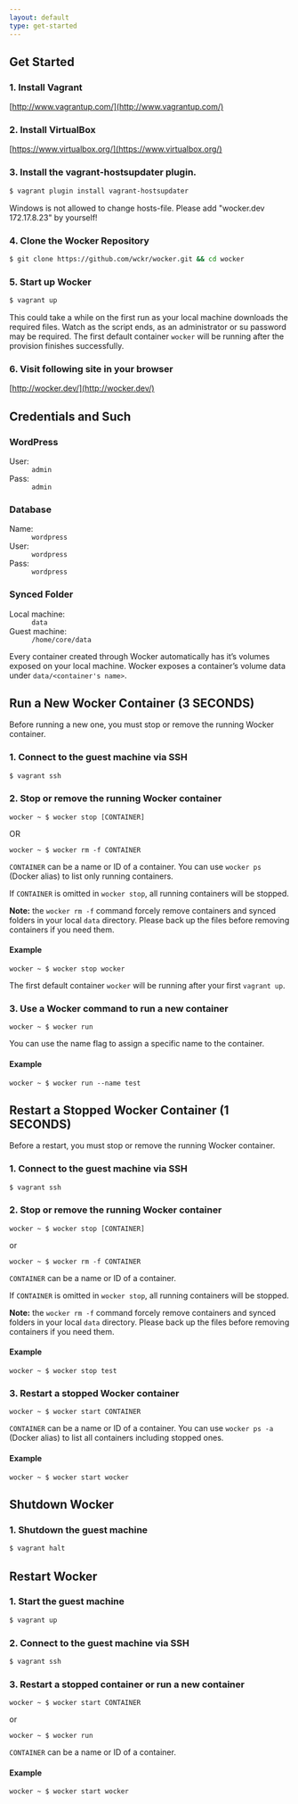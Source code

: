 ```yaml
---
layout: default
type: get-started
---
```


## Get Started

### 1. Install Vagrant

[http://www.vagrantup.com/](http://www.vagrantup.com/)

### 2. Install VirtualBox

[https://www.virtualbox.org/](https://www.virtualbox.org/)

### 3. Install the vagrant-hostsupdater plugin.

```bash
$ vagrant plugin install vagrant-hostsupdater
```

Windows is not allowed to change hosts-file. Please add "wocker.dev 172.17.8.23" by yourself!

### 4. Clone the Wocker Repository

```bash
$ git clone https://github.com/wckr/wocker.git && cd wocker
```

### 5. Start up Wocker

```bash
$ vagrant up
```

This could take a while on the first run as your local machine downloads the required files. Watch as the script ends, as an administrator or su password may be required. The first default container `wocker` will be running after the provision finishes successfully.


### 6. Visit following site in your browser

[http://wocker.dev/](http://wocker.dev/)

## Credentials and Such

### WordPress

<dl class="dl_inline dl_10">
  <dt>User:</dt>
  <dd><code>admin</code></dd>

  <dt>Pass:</dt>
  <dd><code>admin</code></dd>
</dl>

### Database

<dl class="dl_inline dl_10">
  <dt>Name:</dt>
  <dd><code>wordpress</code></dd>

  <dt>User:</dt>
  <dd><code>wordpress</code></dd>

  <dt>Pass:</dt>
  <dd><code>wordpress</code></dd>
</dl>

### Synced Folder

<dl class="dl_inline dl_20">
  <dt>Local machine:</dt>
  <dd><code>data</code></dd>

  <dt>Guest machine:</dt>
  <dd><code>/home/core/data</code></dd>
</dl>

Every container created through Wocker automatically has it’s volumes exposed on your local machine. Wocker exposes a container’s volume data under `data/<container's name>`.

## Run a New Wocker Container (3 SECONDS)

Before running a new one, you must stop or remove the running Wocker container.

### 1. Connect to the guest machine via SSH

```bash
$ vagrant ssh
```

### 2. Stop or remove the running Wocker container

<div class="highlight">
  <pre><code data-lang="bash" class="language-bash"><span class="k">wocker ~ $ </span>wocker stop [CONTAINER]</code></pre>
</div>

OR

<div class="highlight">
  <pre><code data-lang="bash" class="language-bash"><span class="k">wocker ~ $ </span>wocker rm -f CONTAINER</code></pre>
</div>

`CONTAINER` can be a name or ID of a container. You can use `wocker ps` (Docker alias) to list only running containers.

If `CONTAINER` is omitted in `wocker stop`, all running containers will be stopped.

__Note:__ the `wocker rm -f` command forcely remove containers and synced folders in your local `data` directory. Please back up the files before removing containers if you need them.

#### Example

<div class="highlight">
  <pre><code data-lang="bash" class="language-bash"><span class="k">wocker ~ $ </span>wocker stop wocker</code></pre>
</div>

The first default container `wocker` will be running after your first `vagrant up`.


### 3. Use a Wocker command to run a new container

<div class="highlight">
  <pre><code data-lang="bash" class="language-bash"><span class="k">wocker ~ $ </span>wocker run</code></pre>
</div>

You can use the name flag to assign a specific name to the container.

#### Example

<div class="highlight">
  <pre><code data-lang="bash" class="language-bash"><span class="k">wocker ~ $ </span>wocker run --name test</code></pre>
</div>

## Restart a Stopped Wocker Container (1 SECONDS)

Before a restart, you must stop or remove the running Wocker container.

### 1. Connect to the guest machine via SSH

```bash
$ vagrant ssh
```

### 2. Stop or remove the running Wocker container

<div class="highlight">
  <pre><code data-lang="bash" class="language-bash"><span class="k">wocker ~ $ </span>wocker stop [CONTAINER]</code></pre>
</div>

or

<div class="highlight">
  <pre><code data-lang="bash" class="language-bash"><span class="k">wocker ~ $ </span>wocker rm -f CONTAINER</code></pre>
</div>

`CONTAINER` can be a name or ID of a container.

If `CONTAINER` is omitted in `wocker stop`, all running containers will be stopped.

__Note:__ the `wocker rm -f` command forcely remove containers and synced folders in your local `data` directory. Please back up the files before removing containers if you need them.

#### Example

<div class="highlight">
  <pre><code data-lang="bash" class="language-bash"><span class="k">wocker ~ $ </span>wocker stop test</code></pre>
</div>

### 3. Restart a stopped Wocker container

<div class="highlight">
  <pre><code data-lang="bash" class="language-bash"><span class="k">wocker ~ $ </span>wocker start CONTAINER</code></pre>
</div>

`CONTAINER` can be a name or ID of a container. You can use `wocker ps -a` (Docker alias) to list all containers including stopped ones.

#### Example

<div class="highlight">
  <pre><code data-lang="bash" class="language-bash"><span class="k">wocker ~ $ </span>wocker start wocker</code></pre>
</div>

## Shutdown Wocker

### 1. Shutdown the guest machine

```bash
$ vagrant halt
```

## Restart Wocker

### 1. Start the guest machine

```bash
$ vagrant up
```

### 2. Connect to the guest machine via SSH

```bash
$ vagrant ssh
```

### 3. Restart a stopped container or run a new container

<div class="highlight">
  <pre><code data-lang="bash" class="language-bash"><span class="k">wocker ~ $ </span>wocker start CONTAINER</code></pre>
</div>

or

<div class="highlight">
  <pre><code data-lang="bash" class="language-bash"><span class="k">wocker ~ $ </span>wocker run</code></pre>
</div>

`CONTAINER` can be a name or ID of a container.

#### Example

<div class="highlight">
  <pre><code data-lang="bash" class="language-bash"><span class="k">wocker ~ $ </span>wocker start wocker</code></pre>
</div>
